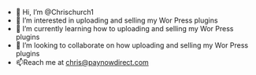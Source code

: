 - 👋 Hi, I’m @Chrischurch1
- 👀 I’m interested in uploading and selling my Wor Press plugins
- 🌱 I’m currently learning how to uploading and selling my Wor Press plugins
- 💞️ I’m looking to collaborate on how uploading and selling my Wor Press plugins
- 📫Reach me at chris@paynowdirect.com 

<!---
Chrischurch1/Chrischurch1 is a ✨ special ✨ repository because its `README.md` (this file) appears on your GitHub profile.
You can click the Preview link to take a look at your changes.
--->
